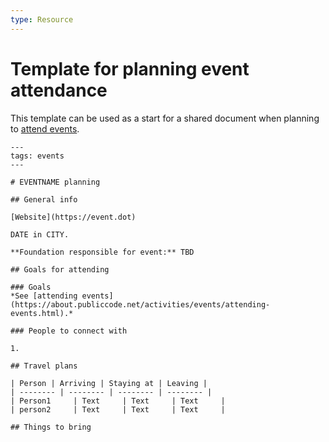 ```yaml
---
type: Resource
---
```


# Template for planning event attendance

This template can be used as a start for a shared document when planning to [attend events](attending-events.md).

```
---
tags: events
---

# EVENTNAME planning

## General info

[Website](https://event.dot)

DATE in CITY.

**Foundation responsible for event:** TBD

## Goals for attending

### Goals
*See [attending events](https://about.publiccode.net/activities/events/attending-events.html).*

### People to connect with

1.

## Travel plans

| Person | Arriving | Staying at | Leaving |
| -------- | -------- | -------- | -------- |
| Person1     | Text     | Text     | Text     |
| person2     | Text     | Text     | Text     |

## Things to bring
```

